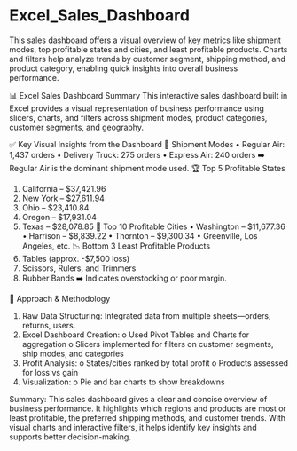 # Excel_Sales_Dashboard
This sales dashboard offers a visual overview of key metrics like shipment modes, top profitable states and cities, and least profitable products. Charts and filters help analyze trends by customer segment, shipping method, and product category, enabling quick insights into overall business performance.

📊 Excel Sales Dashboard Summary
This interactive sales dashboard built in Excel provides a visual representation of business performance using slicers, charts, and filters across shipment modes, product categories, customer segments, and geography.

✅ Key Visual Insights from the Dashboard
🚚 Shipment Modes
•	Regular Air: 1,437 orders
•	Delivery Truck: 275 orders
•	Express Air: 240 orders
➡️ Regular Air is the dominant shipment mode used.
🏆 Top 5 Profitable States
1.	California – $37,421.96
2.	New York – $27,611.94
3.	Ohio – $23,410.84
4.	Oregon – $17,931.04
5.	Texas – $28,078.85
💸 Top 10 Profitable Cities
•	Washington – $11,677.36
•	Harrison – $8,839.22
•	Thornton – $9,300.34
•	Greenville, Los Angeles, etc.
📉 Bottom 3 Least Profitable Products
1.	Tables (approx. -$7,500 loss)
2.	Scissors, Rulers, and Trimmers
3.	Rubber Bands
➡️ Indicates overstocking or poor margin.

🧠 Approach & Methodology
1.	Raw Data Structuring: Integrated data from multiple sheets—orders, returns, users.
2.	Excel Dashboard Creation:
    o	Used Pivot Tables and Charts for aggregation
    o	Slicers implemented for filters on customer segments, ship modes, and categories
3.	Profit Analysis:
    o	States/cities ranked by total profit
    o	Products assessed for loss vs gain
4.	Visualization:
    o	Pie and bar charts to show breakdowns

Summary:
This sales dashboard gives a clear and concise overview of business performance. It highlights which regions and products are most or least profitable, the preferred shipping methods, and customer trends. With visual charts and interactive filters, it helps identify key insights and supports better decision-making.


